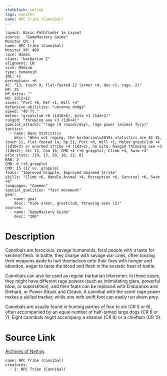 ```yaml
---
statblock: inline
tags: monster
name: NPC Tribe (Cannibal)
---
```

```statblock
layout: Basic Pathfinder 1e Layout
source:  "GameMastery Guide"
Monster_CR: 1
name: NPC Tribe (Cannibal)
Monster_XP: 400
race: Human
class: "barbarian 2"
alignment: CN
size: Medium
type: humanoid
INI: +1
perception: +6
AC: "13, touch 9, flat-footed 12 (armor +4, dex +1, rage -2)"
HP: 25
HP_extra: ""
HD: 2d12+12
saves: "Fort +8, Ref +1, Will +3"
defensive_abilities: "uncanny dodge"
speed: "40 ft."
melee: "greatclub +6 (1d10+6), bite +1 (1d4+2)"
ranged: "throwing axe +3 (1d6+4)"
special_attacks: "rage (9 rounds/day), rage power (animal fury)"
tactics:
  - name: Base Statistics
    desc: "When not raging, the barbarian\u2019s statistics are AC 15, touch 11, flat-footed 14; hp 21; Fort +6, Will +1; Melee greatclub +4 (1d10+3) or unarmed strike +4 (1d3+2), no bite; Ranged throwing axe +3 (1d6+2); Str 15, Con 16; CMB +4 (+6 grapple); Climb +4, Swim +4"
pf1e_stats: [19, 13, 20, 10, 12, 8]
BAB: 2
CMB: 6 (+8 grapple)
CMD: 15 (17 vs. grapple)
feats: "Improved Grapple, Improved Unarmed Strike"
skills: "Climb +6, Handle Animal +4, Perception +6, Survival +6, Swim +6"
languages: "Common"
special_qualities: "fast movement"
gear:
  - name: gear
    desc: "hide armor, greatclub, throwing axes (2)"
sources:
  - name: "GameMastery Guide"
    desc: "306"
```
# Description
Cannibals are ferocious, savage humanoids, feral people with a taste for sentient flesh. In battle, they charge with savage war cries, often tossing their weapons aside to hurl themselves onto their foes with hunger and abandon, eager to taste the blood and flesh in the ecstatic heat of battle.

Cannibals can also be used as regular barbarian tribesmen. In these cases, they might have different rage powers (such as intimidating glare, powerful blow, or superstition), and their feats can be replaced with Endurance and Diehard, or Power Attack and Cleave. A cannibal with the scent rage power makes a skilled tracker, while one with swift foot can easily run down prey.

Cannibals are usually found in hunting parties of four to six (CR 5 or 6), often accompanied by an equal number of half-tamed large dogs (CR 6 or 7). Eight cannibals might accompany a shaman (CR 8) or a chieftain (CR 11).
# Source Link
[Archives of Nethys](https://aonprd.com/NPCDisplay.aspx?ItemName=Tribe%20(Cannibal))
```encounter-table
name: NPC Tribe (Cannibal)
creatures:
  - 1: NPC Tribe (Cannibal)
```
